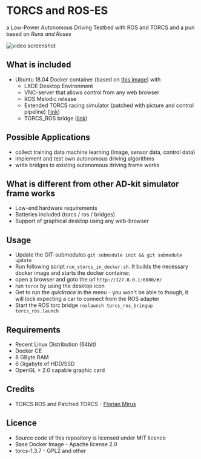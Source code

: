 # TORCS and ROS-ES

a Low-Power Autonomous Driving Testbed with ROS and TORCS and a pun based on _Runs and Roses_

![video screenshot](https://github.com/deltaflyer/torcs-and-ros-es/blob/master/doc/images/torcs_rviz.png)

## What is included

* Ubuntu 18.04 Docker container (based on [this image](https://github.com/fcwu/docker-ubuntu-vnc-desktop/tree/bionic)) with
    * LXDE Desktop Environment
    * VNC-server that allows control from any web browser
    * ROS Melodic release
    * Extended TORCS racing simulator (patched with picture and control pipeline) ([link](https://github.com/deltaflyer/torcs-1.3.7))
    * TORCS_ROS bridge ([link](https://github.com/fmirus/torcs_ros))

## Possible Applications

* collect training data machine learning (image, sensor data, control data)
* implement and test own autonomous driving algorithms
* write bridges to existing autonomous driving frame works

## What is different from other AD-kit simulator frame works

* Low-end hardware requirements
* Batteries included (torcs / ros / bridges)
* Support of graphical desktop using any web-browser

## Usage

* Update the GIT-submodules `git submodule init && git submodule update`
* Run following script `run_vtorcs_in_docker.sh`. It builds the necessary docker image and starts the docker container.
* open a browser and goto the url `http://127.0.0.1:6080/#/`
* run `torcs` by using the desktop icon
* Get to run the _quickrace_  in the menu - you won't be able to though, it will lock expecting a car to connect from the ROS adapter
* Start the ROS torc bridge `roslaunch torcs_ros_bringup torcs_ros.launch`

## Requirements

* Recent Linux Distribution (64bit)
* Docker CE
* 8 GByte RAM
* 6 Gigabyte of HDD/SSD
* OpenGL > 2.0 capable graphic card

## Credits

* TORCS ROS and Patched TORCS - [Florian Mirus](https://github.com/fmirus)

## Licence

* Source code of this repository is licensed under MIT licence
* Base Docker Image - Apache license 2.0
* torcs-1.3.7 - GPL2 and other
